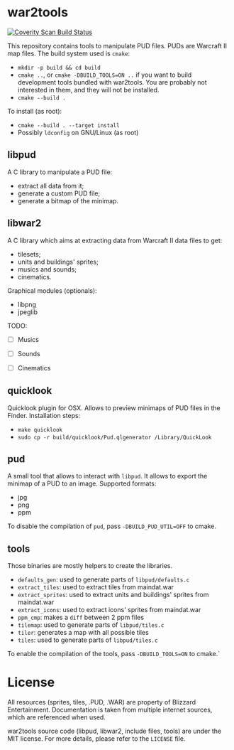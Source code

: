 war2tools
=========

<a href="https://scan.coverity.com/projects/jeanguyomarch-war2tools">
  <img alt="Coverity Scan Build Status"
       src="https://scan.coverity.com/projects/6937/badge.svg"/>
</a>

This repository contains tools to manipulate PUD files. PUDs are Warcraft II map files.
The build system used is `cmake`:

- `mkdir -p build && cd build`
- `cmake ..`, or `cmake -DBUILD_TOOLS=ON ..` if you want to build development tools
  bundled with war2tools. You are probably not interested in them, and they will
  not be installed.
- `cmake --build .`

To install (as root):
- `cmake --build . --target install`
- Possibly `ldconfig` on GNU/Linux (as root)


libpud
------

A C library to manipulate a PUD file:
- extract all data from it;
- generate a custom PUD file;
- generate a bitmap of the minimap.


libwar2
-------

A C library which aims at extracting data from Warcraft II data files to get:
- tilesets;
- units and buildings' sprites;
- musics and sounds;
- cinematics.


Graphical modules (optionals):
- libpng
- jpeglib


TODO:
- [ ] Musics
- [ ] Sounds
- [ ] Cinematics


quicklook
---------

Quicklook plugin for OSX. Allows to preview minimaps of PUD files in the Finder.
Installation steps:
- `make quicklook`
- `sudo cp -r build/quicklook/Pud.qlgenerator /Library/QuickLook`


pud
---

A small tool that allows to interact with `libpud`.
It allows to export the minimap of a PUD to an image. Supported formats:
- jpg
- png
- ppm

To disable the compilation of `pud`, pass `-DBUILD_PUD_UTIL=OFF` to cmake.

tools
-----

Those binaries are mostly helpers to create the libraries.
- `defaults_gen`: used to generate parts of `libpud/defaults.c`
- `extract_tiles`: used to extract tiles from maindat.war
- `extract_sprites`: used to extract units and buildings' sprites from maindat.war
- `extract_icons`: used to extract icons' sprites from maindat.war
- `ppm_cmp`: makes a `diff` between 2 ppm files
- `tilemap`: used to generate parts of `libpud/tiles.c`
- `tiler`: generates a map with all possible tiles
- `tiles`: used to generate parts of `libpud/tiles.c`

To enable the compilation of the tools, pass `-DBUILD_TOOLS=ON` to cmake.`


License
=======

All resources (sprites, tiles, .PUD, .WAR) are property of Blizzard Entertainment.
Documentation is taken from multiple internet sources, which are referenced when used.

war2tools source code (libpud, libwar2, include files, tools) are under the MIT license.
For more details, please refer to the `LICENSE` file.
